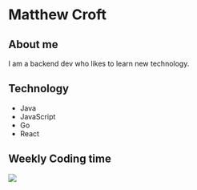 # Matthew Croft

## About me
I am a backend dev who likes to learn new technology. 

## Technology
- Java
- JavaScript
- Go
- React

## Weekly Coding time
<!--START_SECTION:waka-->
<img src="https://github-readme-stats.vercel.app/api/wakatime/?&matthewcroft&layout=compact&&theme=default&link=https://www.github.com/matthewcroft/">
<!--END_SECTION:waka-->

